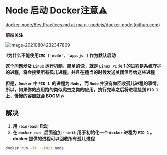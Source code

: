 

# Node 启动 Docker注意⚠️

[docker-node/BestPractices.md at main · nodejs/docker-node (github.com)](https://github.com/nodejs/docker-node/blob/main/docs/BestPractices.md#handling-kernel-signals)



**前端关注**

![image-20210804232347809](http://cdn.wangdaoo.com/image-20210804232347809.png)



‼️**为什么不能使用`CMD ['node', 'app.js']` 作为默认启动**



**这个问题涉及 `Linux` 运行机制，简单的说，就是 `Linux PI` 为 1 的进程是系统守护的进程，将会接受所有孤儿进程。并且在适当的时候发送关闭信号给这些进程**



**但是，`Docker` 中 `PID 1 `的进程为 `Node`，而 `Node` 并没有做回收孤儿进程的事情。所以，如果你的应用跑的类似爬虫之类的应用，执行完毕之后将进程挂到 `PID 1` 上，慢慢的容器就会 BOOM 💥**



## 解决



1. **用 `/bin/bash` 启动**
2. **在 `docker run ` 后面追加 `--init` 用于初始化一个 `docker` 进程为 `PID 1` 。docker 提供的进程可以回收所有孤儿进程**

```bash
docker run -it --init node
```


